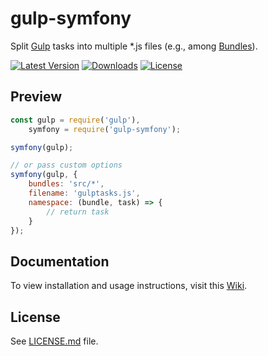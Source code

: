 # gulp-symfony
Split [Gulp](http://gulpjs.com/) tasks into multiple *.js files (e.g., among [Bundles](http://symfony.com/doc/current/bundles.html)).

[![Latest Version][latest-version-image]][latest-version-url]
[![Downloads][downloads-image]][downloads-url]
[![License][license-image]][license-url]

Preview
-----
```js
const gulp = require('gulp'),
    symfony = require('gulp-symfony');

symfony(gulp);

// or pass custom options
symfony(gulp, {
    bundles: 'src/*',
    filename: 'gulptasks.js',
    namespace: (bundle, task) => {
        // return task
    }
});
```

Documentation
-------
To view installation and usage instructions, visit this [Wiki](https://github.com/vaibhavpandeyvpz/gulp-symfony/wiki).

License
-------
See [LICENSE.md][license-url] file.

[latest-version-image]: https://img.shields.io/github/release/vaibhavpandeyvpz/gulp-symfony.svg?style=flat-square
[latest-version-url]: https://github.com/vaibhavpandeyvpz/gulp-symfony/releases
[downloads-image]: https://img.shields.io/npm/dt/gulp-symfony.svg?style=flat-square
[downloads-url]: https://www.npmjs.com/package/gulp-symfony
[license-image]: https://img.shields.io/badge/license-MIT-brightgreen.svg?style=flat-square
[license-url]: LICENSE.md
